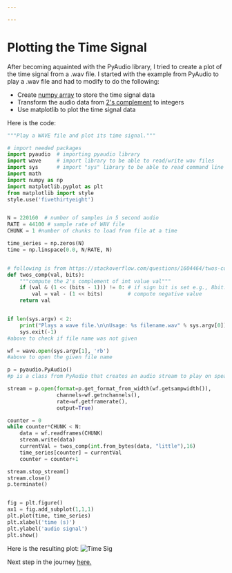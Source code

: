 ```yaml
---

---
```


Plotting the Time Signal
=====

After becoming aquainted with the PyAudio library, I tried to create a plot of the time signal from a .wav file. I started with the example from PyAudio to play a .wav file and had to modify to do the following:
* Create [numpy array](https://docs.scipy.org/doc/numpy/reference/generated/numpy.array.html) to store the time signal data
* Transform the audio data from [2's complement](https://en.wikipedia.org/wiki/Two%27s_complement) to integers
* Use matplotlib to plot the time signal data

Here is the code:
```python
"""Play a WAVE file and plot its time signal."""

# import needed packages
import pyaudio  # importing pyaudio library
import wave     # import library to be able to read/write wav files
import sys      # import "sys" library to be able to read command line arguments
import math
import numpy as np
import matplotlib.pyplot as plt
from matplotlib import style
style.use('fivethirtyeight')


N = 220160  # number of samples in 5 second audio
RATE = 44100 # sample rate of WAV file
CHUNK = 1 #number of chunks to load from file at a time

time_series = np.zeros(N)
time = np.linspace(0.0, N/RATE, N)


# following is from https://stackoverflow.com/questions/1604464/twos-complement-in-python
def twos_comp(val, bits):
    """compute the 2's complement of int value val"""
    if (val & (1 << (bits - 1))) != 0: # if sign bit is set e.g., 8bit: 128-255
        val = val - (1 << bits)        # compute negative value
    return val


if len(sys.argv) < 2:
    print("Plays a wave file.\n\nUsage: %s filename.wav" % sys.argv[0])
    sys.exit(-1)
#above to check if file name was not given

wf = wave.open(sys.argv[1], 'rb')
#above to open the given file name

p = pyaudio.PyAudio()
#p is a class from PyAudio that creates an audio stream to play on speaker

stream = p.open(format=p.get_format_from_width(wf.getsampwidth()),
                channels=wf.getnchannels(),
                rate=wf.getframerate(),
                output=True)

counter = 0
while counter*CHUNK < N:
    data = wf.readframes(CHUNK)
    stream.write(data)
    currentVal = twos_comp(int.from_bytes(data, "little"),16)
    time_series[counter] = currentVal
    counter = counter+1

stream.stop_stream()
stream.close()
p.terminate()


fig = plt.figure()
ax1 = fig.add_subplot(1,1,1)
plt.plot(time, time_series)
plt.xlabel('time (s)')
plt.ylabel('audio signal')
plt.show()
```
Here is the resulting plot:
![Time Sig](https://github.com/shri-k/music-analysis/blob/master/the-journey/images/timesig.png)










Next step in the journey [here.](displayonterminal.md)
